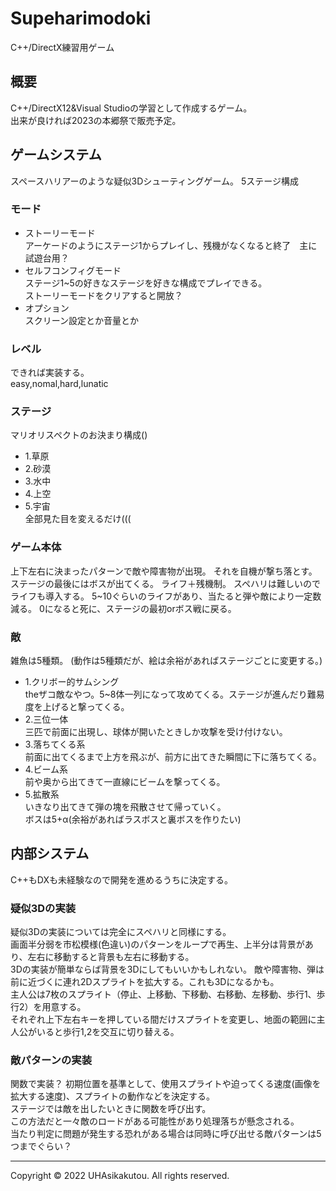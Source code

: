 # Supeharimodoki
C++/DirectX練習用ゲーム
## 概要
C++/DirectX12&Visual Studioの学習として作成するゲーム。  
出来が良ければ2023の本郷祭で販売予定。
## ゲームシステム
スペースハリアーのような疑似3Dシューティングゲーム。
5ステージ構成
### モード
- ストーリーモード  
アーケードのようにステージ1からプレイし、残機がなくなると終了　主に試遊台用？
- セルフコンフィグモード  
ステージ1~5の好きなステージを好きな構成でプレイできる。  
ストーリーモードをクリアすると開放？
- オプション  
スクリーン設定とか音量とか
### レベル
できれば実装する。  
easy,nomal,hard,lunatic
### ステージ
マリオリスペクトのお決まり構成()
- 1.草原
- 2.砂漠
- 3.水中
- 4.上空
- 5.宇宙  
全部見た目を変えるだけ(((
### ゲーム本体
上下左右に決まったパターンで敵や障害物が出現。
それを自機が撃ち落とす。
ステージの最後にはボスが出てくる。
ライフ＋残機制。
スペハリは難しいのでライフも導入する。
5~10ぐらいのライフがあり、当たると弾や敵により一定数減る。
0になると死に、ステージの最初orボス戦に戻る。
### 敵
雑魚は5種類。 (動作は5種類だが、絵は余裕があればステージごとに変更する。)
- 1.クリボー的サムシング  
theザコ敵なやつ。5~8体一列になって攻めてくる。ステージが進んだり難易度を上げると撃ってくる。
- 2.三位一体  
三匹で前面に出現し、球体が開いたときしか攻撃を受け付けない。
- 3.落ちてくる系  
前面に出てくるまで上方を飛ぶが、前方に出てきた瞬間に下に落ちてくる。
- 4.ビーム系  
前や奥から出てきて一直線にビームを撃ってくる。
- 5.拡散系  
いきなり出てきて弾の塊を飛散させて帰っていく。  
ボスは5+α(余裕があればラスボスと裏ボスを作りたい)
## 内部システム
C++もDXも未経験なので開発を進めるうちに決定する。
### 疑似3Dの実装
疑似3Dの実装については完全にスペハリと同様にする。  
画面半分弱を市松模様(色違い)のパターンをループで再生、上半分は背景があり、左右に移動すると背景も左右に移動する。  
3Dの実装が簡単ならば背景を3Dにしてもいいかもしれない。
敵や障害物、弾は前に近づくに連れ2Dスプライトを拡大する。これも3Dになるかも。  
主人公は7枚のスプライト（停止、上移動、下移動、右移動、左移動、歩行1、歩行2）を用意する。  
それぞれ上下左右キーを押している間だけスプライトを変更し、地面の範囲に主人公がいると歩行1,2を交互に切り替える。  
### 敵パターンの実装
関数で実装？
初期位置を基準として、使用スプライトや迫ってくる速度(画像を拡大する速度)、スプライトの動作などを決定する。  
ステージでは敵を出したいときに関数を呼び出す。  
この方法だと一々敵のロードがある可能性があり処理落ちが懸念される。  
当たり判定に問題が発生する恐れがある場合は同時に呼び出せる敵パターンは5つまでぐらい？  

---

Copyright &copy; 2022 UHAsikakutou. All rights reserved.
